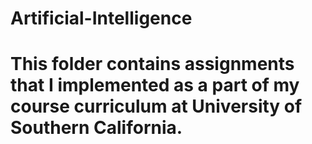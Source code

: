 # Artificial-Intelligence
# This folder contains assignments that I implemented as a part of my course curriculum at University of Southern California.

